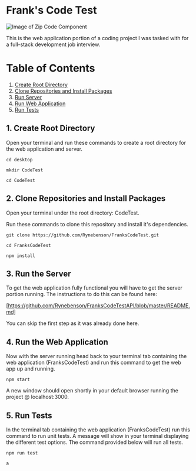 # Frank's Code Test

![Image of Zip Code Component](https://github.com/Rynebenson/FranksCodeTest/blob/master/src/assets/images/readmethumbnail.png)

This is the web application portion of a coding project I was tasked with for a full-stack development job interview.

# Table of Contents
1. [Create Root Directory](#create-root-directory)
2. [Clone Repositories and Install Packages](#clone-repositories)
3. [Run Server](#run-server)
4. [Run Web Application](#run-web-application)
5. [Run Tests](#run-tests)

<a name="create-root-directory"></a>
## 1. Create Root Directory

Open your terminal and run these commands to create a root directory for the web application and server.

 `cd desktop`
 
 `mkdir CodeTest`
 
 `cd CodeTest`

<a name="clone-repositories"></a>
## 2. Clone Repositories and Install Packages

Open your terminal under the root directory: CodeTest.

Run these commands to clone this repository and install it's dependencies.

  `git clone https://github.com/Rynebenson/FranksCodeTest.git`
  
  `cd FranksCodeTest`
  
  `npm install`

<a name="run-server"></a>
## 3. Run the Server

To get the web application fully functional you will have to get the server portion running. The instructions to do this can be found here:

  [https://github.com/Rynebenson/FranksCodeTestAPI/blob/master/README.md]
  
You can skip the first step as it was already done here.

<a name="run-web-application"></a>
## 4. Run the Web Application

Now with the server running head back to your terminal tab containing the web application (FranksCodeTest) and run this command to get the web app up and running.

 `npm start`
 
A new window should open shortly in your default browser running the project @ localhost:3000. 

<a name="run-tests"></a>
## 5. Run Tests

In the terminal tab containing the web application (FranksCodeTest) run this command to run unit tests. A message will show in your terminal displaying the different test options. The command provided below will run all tests.

 `npm run test`
 
 `a`
